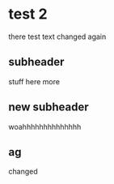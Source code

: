 # test 2

there
test text
changed again

## subheader

stuff here more

## new subheader
woahhhhhhhhhhhhhh

## ag
changed